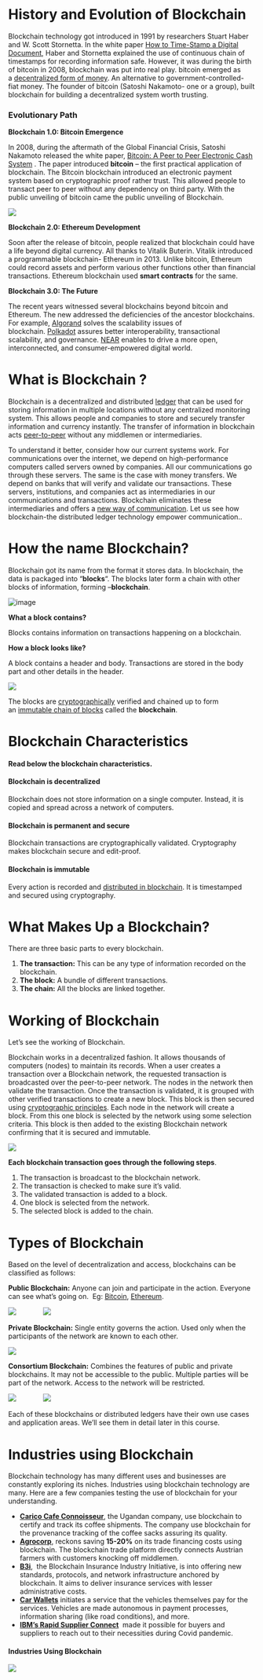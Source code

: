 
# History and Evolution of Blockchain

Blockchain technology got introduced in 1991 by researchers Stuart Haber and W. Scott Stornetta. In the white paper [How to Time-Stamp a Digital Document](https://citeseerx.ist.psu.edu/viewdoc/download?doi=10.1.1.103.5300&rep=rep1&type=pdf), Haber and Stornetta explained the use of continuous chain of timestamps for recording information safe. However, it was during the birth of bitcoin in 2008, blockchain was put into real play. bitcoin emerged as a [decentralized form of money](https://learn.kba.ai/course/blockchain-foundation-program/lessons/how-is-bitcoin-different-from-fiat-currency/). An alternative to government-controlled- fiat money. The founder of bitcoin (Satoshi Nakamoto- one or a group), built blockchain for building a decentralized system worth trusting.

### **Evolutionary Path**

**Blockchain 1.0: Bitcoin Emergence**

In 2008, during the aftermath of the Global Financial Crisis, Satoshi Nakamoto released the white paper, [Bitcoin: A Peer to Peer Electronic Cash System](https://bitcoin.org/bitcoin.pdf) . The paper introduced **bitcoin** – the first practical application of blockchain. The Bitcoin blockchain introduced an electronic payment system based on cryptographic proof rather trust. This allowed people to transact peer to peer without any dependency on third party. With the public unveiling of bitcoin came the public unveiling of Blockchain.

![](https://learn.kba.ai/wp-content/uploads/2021/10/Introduction_to_Bitcoin.png)

**Blockchain 2.0: Ethereum Development**

Soon after the release of bitcoin, people realized that blockchain could have a life beyond digital currency. All thanks to Vitalik Buterin. Vitalik introduced a programmable blockchain- Ethereum in 2013. Unlike bitcoin, Ethereum could record assets and perform various other functions other than financial transactions. Ethereum blockchain used **smart contracts** for the same.

**Blockchain 3.0: The Future**

The recent years witnessed several blockchains beyond bitcoin and Ethereum. The new addressed the deficiencies of the ancestor blockchains. For example, [Algorand](https://www.youtube.com/watch?v=bqYq8C4rZ8c) solves the scalability issues of blockchain. [Polkadot](https://www.youtube.com/watch?v=9xyGp-fNUw4) assures better interoperability, transactional scalability, and governance. [NEAR](https://www.youtube.com/watch?v=5hqX-XAZn5M) enables to drive a more open, interconnected, and consumer-empowered digital world.

# What is Blockchain ?

Blockchain is a decentralized and distributed [ledger](https://en.wikipedia.org/wiki/Ledger) that can be used for storing information in multiple locations without any centralized monitoring system. This allows people and companies to store and securely transfer information and currency instantly. The transfer of information in blockchain acts [peer-to-peer](https://en.wikipedia.org/wiki/Peer-to-peer) without any middlemen or intermediaries.

To understand it better, consider how our current systems work. For communications over the internet, we depend on high-performance computers called servers owned by companies. All our communications go through these servers. The same is the case with money transfers. We depend on banks that will verify and validate our transactions. These servers, institutions, and companies act as intermediaries in our communications and transactions. Blockchain eliminates these intermediaries and offers a [new way of communication](https://learn.kba.ai/course/blockchain-foundation-program/lessons/transaction-flow-blockchain-networks/). Let us see how blockchain-the distributed ledger technology empower communication..

# How the name Blockchain?

Blockchain got its name from the format it stores data. In blockchain, the data is packaged into “**blocks**“. The blocks later form a chain with other blocks of information, forming –**blockchain**.

![image](https://learn.kba.ai/wp-content/uploads/2021/10/image2.png)

**What a block contains?**

Blocks contains information on transactions happening on a blockchain.

**How a block looks like?**

A block contains a header and body. Transactions are stored in the body part and other details in the header.

![](https://learn.kba.ai/wp-content/uploads/2021/10/img-03_Block__1_.png)

The blocks are [cryptographically](https://en.wikipedia.org/wiki/Cryptography) verified and chained up to form an [immutable chain of blocks](https://learn.kba.ai/course/blockchain-foundation-program/lessons/blockchain-features/) called the **blockchain**.

# Blockchain Characteristics

#### **Read below the blockchain characteristics.**

#### Blockchain is decentralized

Blockchain does not store information on a single computer. Instead, it is copied and spread across a network of computers.

#### Blockchain is permanent and secure

Blockchain transactions are cryptographically validated. Cryptography makes blockchain secure and edit-proof.

#### Blockchain is immutable

Every action is recorded and [distributed in blockchain](https://learn.kba.ai/course/blockchain-foundation-program/lessons/blockchain-features/). It is timestamped and secured using cryptography.

# What Makes Up a Blockchain?

There are three basic parts to every blockchain.

1. **The transaction:** This can be any type of information recorded on the blockchain.
2. **The block:** A bundle of different transactions.
3. **The chain:** All the blocks are linked together.

# Working of Blockchain

Let’s see the working of Blockchain.

Blockchain works in a decentralized fashion. It allows thousands of computers (nodes) to maintain its records. When a user creates a transaction over a Blockchain network, the requested transaction is broadcasted over the peer-to-peer network. The nodes in the network then validate the transaction. Once the transaction is validated, it is grouped with other verified transactions to create a new block. This block is then secured using [cryptographic principles](https://kbaiiitmk.medium.com/hash-function-the-heart-of-blockchain-fa35e90e0bc1). Each node in the network will create a block. From this one block is selected by the network using some selection criteria. This block is then added to the existing Blockchain network confirming that it is secured and immutable.

![](https://learn.kba.ai/wp-content/uploads/2021/10/img-05_Transaction.png)

**Each blockchain transaction goes through the following steps**.

1. The transaction is broadcast to the blockchain network.
2. The transaction is checked to make sure it’s valid.
3. The validated transaction is added to a block.
4. One block is selected from the network.
5. The selected block is added to the chain.

# Types of Blockchain

Based on the level of decentralization and access, blockchains can be classified as follows:

**Public Blockchain:** Anyone can join and participate in the action. Everyone can see what’s going on.  Eg: [Bitcoin](https://learn.kba.ai/course/blockchain-foundation-program/lessons/what-is-bitcoin/), [Ethereum](https://learn.kba.ai/course/blockchain-foundation-program/lessons/ethereum-the-world-computer/).

![](https://learn.kba.ai/wp-content/uploads/2021/10/Bitcoin_logo.png)              ![](https://learn.kba.ai/wp-content/uploads/2021/10/ethereum-logo-landscape-purple.png)

**Private Blockchain:** Single entity governs the action. Used only when the participants of the network are known to each other.

![](https://learn.kba.ai/wp-content/uploads/2021/10/Ripple-Logo.png)

**Consortium Blockchain:** Combines the features of public and private blockchains. It may not be accessible to the public. Multiple parties will be part of the network. Access to the network will be restricted.

![](https://learn.kba.ai/wp-content/uploads/2024/04/HLF-Logo-2023_HLF-Logo-Horizontal-Dark-Green-2.png)              ![](https://learn.kba.ai/wp-content/uploads/2021/10/r3_corda_logo-e1635492648692.jpg)

Each of these blockchains or distributed ledgers have their own use cases and application areas. We’ll see them in detail later in this course.


# Industries using Blockchain

Blockchain technology has many different uses and businesses are constantly exploring its niches. Industries using blockchain technology are many. Here are a few companies testing the use of blockchain for your understanding.

- **[Carico Cafe Connoisseur](https://carico.biz/)**, the Ugandan company, use blockchain to certify and track its coffee shipments. The company use blockchain for the provenance tracking of the coffee sacks assuring its quality.
- **[Agrocorp](https://agrocorp.com.sg/)**, reckons saving **15-20%** on its trade financing costs using blockchain. The blockchain trade platform directly connects Austrian farmers with customers knocking off middlemen.
- **[B3i](https://b3i.tech/home.html)**,  the Blockchain Insurance Industry Initiative, is into offering new standards, protocols, and network infrastructure anchored by blockchain. It aims to deliver insurance services with lesser administrative costs.
- **[Car Wallets](https://www.riddleandcode.com/car-wallet)** initiates a service that the vehicles themselves pay for the services. Vehicles are made autonomous in payment processes, information sharing (like road conditions), and more.
- [**IBM’s Rapid Supplier Connect**](https://www.ibm.com/blogs/blockchain/2020/04/ibm-rapid-supplier-connect-getting-covid-19-responders-the-equipment-they-need/)  made it possible for buyers and suppliers to reach out to their necessities during Covid pandemic.

#### **Industries Using Blockchain**

![](https://learn.kba.ai/wp-content/uploads/2021/11/img_120_3-219x300.png)

